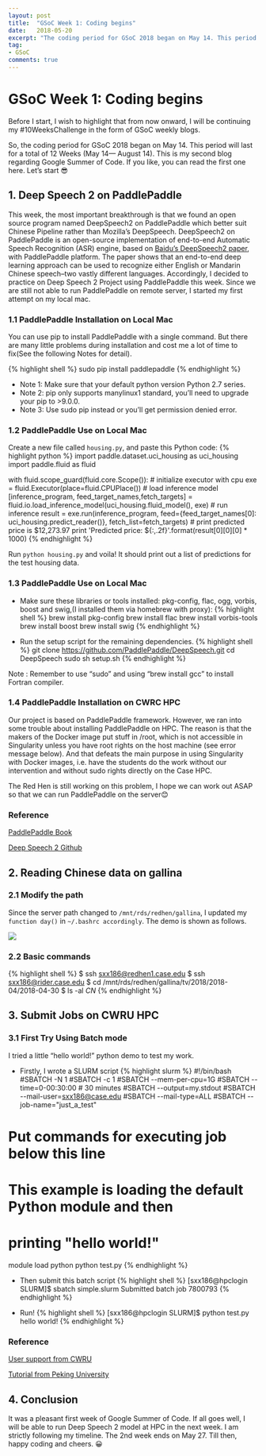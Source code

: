 ```yaml
---
layout: post
title:  "GSoC Week 1: Coding begins"
date:   2018-05-20
excerpt: "The coding period for GSoC 2018 began on May 14. This period will last for a total of 12 Weeks (May 14— August 14). This is my second blog regarding GSoC."
tag:
- GSoC
comments: true
---
```


# GSoC Week 1: Coding begins

Before I start, I wish to highlight that from now onward, I will be continuing my #10WeeksChallenge in the form of GSoC weekly blogs.

So, the coding period for GSoC 2018 began on May 14. This period will last for a total of 12 Weeks (May 14— August 14). This is my second blog regarding Google Summer of Code. If you like, you can read the first one here. Let’s start 😎

## 1. Deep Speech 2 on PaddlePaddle
This week, the most important breakthrough is that we found an open source program named DeepSpeech2 on PaddlePaddle which better suit Chinese Pipeline rather than Mozilla’s DeepSpeech. DeepSpeech2 on PaddlePaddle is an open-source implementation of end-to-end Automatic Speech Recognition (ASR) engine, based on [Baidu’s DeepSpeech2 paper](http://proceedings.mlr.press/v48/amodei16.pdf), with PaddlePaddle platform. The paper shows that an end-to-end deep learning approach can be used to recognize either English or Mandarin Chinese speech–two vastly different languages. Accordingly, I decided to practice on Deep Speech 2 Project using PaddlePaddle this week. Since we are still not able to run PaddlePaddle on remote server, I started my first attempt on my local mac.

### 1.1 PaddlePaddle Installation on Local Mac
You can use pip to install PaddlePaddle with a single command. But there are many little problems during installation and cost me a lot of time to fix(See the following Notes for detail).

{% highlight shell %}
sudo pip install paddlepaddle
{% endhighlight %}

- Note 1: Make sure that your default python version Python 2.7 series.
- Note 2: pip only supports manylinux1 standard, you’ll need to upgrade your pip to >9.0.0.
- Note 3: Use sudo pip instead or you’ll get permission denied error.

### 1.2 PaddlePaddle Use on Local Mac
Create a new file called `housing.py`, and paste this Python code:
{% highlight python %}
import paddle.dataset.uci_housing as uci_housing
import paddle.fluid as fluid

with fluid.scope_guard(fluid.core.Scope()):
    # initialize executor with cpu
    exe = fluid.Executor(place=fluid.CPUPlace())
    # load inference model
    [inference_program, feed_target_names,fetch_targets] =  \
        fluid.io.load_inference_model(uci_housing.fluid_model(), exe)
    # run inference
    result = exe.run(inference_program,
                     feed={feed_target_names[0]: uci_housing.predict_reader()},
                     fetch_list=fetch_targets)
    # print predicted price is $12,273.97
    print 'Predicted price: ${:,.2f}'.format(result[0][0][0] * 1000)
{% endhighlight %}

Run `python housing.py` and voila! It should print out a list of predictions for the test housing data.

### 1.3 PaddlePaddle Use on Local Mac
- Make sure these libraries or tools installed: pkg-config, flac, ogg, vorbis, boost and swig,(I installed them via homebrew with proxy):
{% highlight shell %}
brew install pkg-config
brew install flac
brew install vorbis-tools
brew install boost
brew install swig
{% endhighlight %}

- Run the setup script for the remaining dependencies.
{% highlight shell %}
git clone https://github.com/PaddlePaddle/DeepSpeech.git
cd DeepSpeech
sudo sh setup.sh
{% endhighlight %}

Note : Remember to use “sudo” and using “brew install gcc” to install Fortran compiler.

### 1.4 PaddlePaddle Installation on CWRC HPC
Our project is based on PaddlePaddle framework. However, we ran into some trouble about installing PaddlePaddle on HPC. The reason is that the makers of the Docker image put stuff in /root, which is not accessible in Singularity unless you have root rights on the host machine (see error message below). And that defeats the main purpose in using Singularity with Docker images, i.e. have the students do the work without our intervention and without sudo rights directly on the Case HPC.

The Red Hen is still working on this problem, I hope we can work out ASAP so that we can run PaddlePaddle on the server😊

### Reference
[PaddlePaddle Book](http://www.paddlepaddle.org/docs/develop/documentation/fluid/en/getstarted/index_en.html)

[Deep Speech 2 Github](https://github.com/PaddlePaddle/DeepSpeech)

## 2. Reading Chinese data on gallina

### 2.1 Modify the path
Since the server path changed to `/mnt/rds/redhen/gallina`, I updated my `function day()` in `~/.bashrc accordingly`. The demo is shown as follows.

![](https://cdn-images-1.medium.com/max/1600/1*Mno9doHlNWB-nPhUjQZKsw.png)

### 2.2 Basic commands
{% highlight shell %}
$ ssh sxx186@redhen1.case.edu
$ ssh sxx186@rider.case.edu
$ cd /mnt/rds/redhen/gallina/tv/2018/2018-04/2018-04-30
$ ls -al *_CN_*
{% endhighlight %}

## 3. Submit Jobs on CWRU HPC
### 3.1 First Try Using Batch mode

I tried a little “hello world!” python demo to test my work.

- Firstly, I wrote a SLURM script
{% highlight slurm %}
#!/bin/bash
#SBATCH -N 1
#SBATCH -c 1
#SBATCH --mem-per-cpu=1G
#SBATCH --time=0-00:30:00     # 30 minutes
#SBATCH --output=my.stdout
#SBATCH --mail-user=sxx186@case.edu
#SBATCH --mail-type=ALL
#SBATCH --job-name="just_a_test"
# Put commands for executing job below this line
# This example is loading the default Python module and then
# printing "hello world!"
module load python
python test.py
{% endhighlight %}

- Then submit this batch script
{% highlight shell %}
[sxx186@hpclogin SLURM]$ sbatch simple.slurm
Submitted batch job 7800793
{% endhighlight %}

- Run!
{% highlight shell %}
[sxx186@hpclogin SLURM]$ python test.py
hello world!
{% endhighlight %}

### Reference
[User support from CWRU](https://sites.google.com/a/case.edu/hpc-upgraded-cluster/home/important-notes-for-new-users/running-jobs)

[Tutorial from Peking University](http://bicmr.pku.edu.cn/~wenzw/pages/index.html)

## 4. Conclusion
It was a pleasant first week of Google Summer of Code. If all goes well, I will be able to run Deep Speech 2 model at HPC in the next week. I am strictly following my timeline. The 2nd week ends on May 27. Till then, happy coding and cheers. 😀
